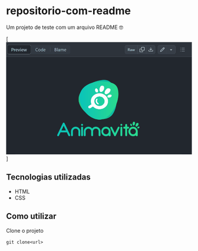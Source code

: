# repositorio-com-readme
Um projeto de teste com um arquivo README 🤓

[<img src="./tela.gif" alt="gif da tela inicial do animavita">]

## Tecnologias utilizadas
- HTML
- CSS

## Como utilizar

Clone o projeto
```
git clone<url>
```